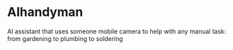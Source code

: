 # AIhandyman
AI assistant that uses someone mobile camera to help with any manual task: from gardening to plumbing to soldering
